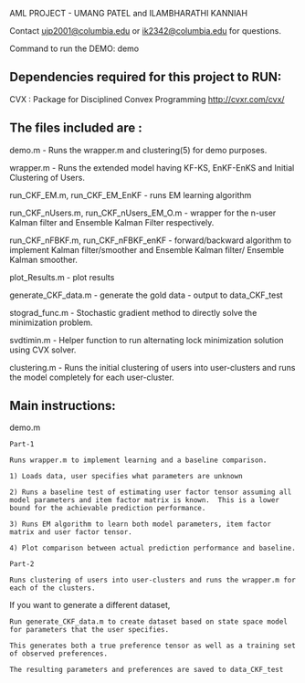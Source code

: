 AML PROJECT - UMANG PATEL and ILAMBHARATHI KANNIAH

Contact ujp2001@columbia.edu or ik2342@columbia.edu for questions.


Command to run the DEMO:
demo


Dependencies required for this project to RUN:
------------------------
CVX : Package for Disciplined Convex Programming
http://cvxr.com/cvx/

The files included are :
------------------------
demo.m 									- Runs the wrapper.m and clustering(5) for demo purposes.


wrapper.m 								- Runs the extended model having KF-KS, EnKF-EnKS and Initial Clustering of Users.

run_CKF_EM.m, run_CKF_EM_EnKF			- runs EM learning algorithm

run_CKF_nUsers.m, run_CKF_nUsers_EM_O.m	- wrapper for the n-user Kalman filter and Ensemble Kalman Filter respectively.

run_CKF_nFBKF.m, run_CKF_nFBKF_enKF		- forward/backward algorithm to implement Kalman filter/smoother and Ensemble Kalman filter/ Ensemble Kalman smoother.

plot_Results.m							- plot results

generate_CKF_data.m						- generate the gold data - output to data_CKF_test

stograd_func.m   						- Stochastic gradient method to directly solve the minimization problem.

svdtimin.m 								- Helper function to run alternating lock minimization solution using CVX solver.

clustering.m 							- Runs the initial clustering of users into user-clusters and runs the model completely for each user-cluster.

Main instructions:
------------------
demo.m

	Part-1
	
    Runs wrapper.m to implement learning and a baseline comparison.
    
	1) Loads data, user specifies what parameters are unknown
	
	2) Runs a baseline test of estimating user factor tensor assuming all model parameters and item factor matrix is known.  This is a lower bound for the achievable prediction performance.
	
	3) Runs EM algorithm to learn both model parameters, item factor matrix and user factor tensor.
	
	4) Plot comparison between actual prediction performance and baseline.
	
	Part-2
	
	Runs clustering of users into user-clusters and runs the wrapper.m for each of the clusters.
	
	
If you want to generate a different dataset,

    Run generate_CKF_data.m to create dataset based on state space model for parameters that the user specifies.
    
	This generates both a true preference tensor as well as a training set of observed preferences. 
	
	The resulting parameters and preferences are saved to data_CKF_test
	
